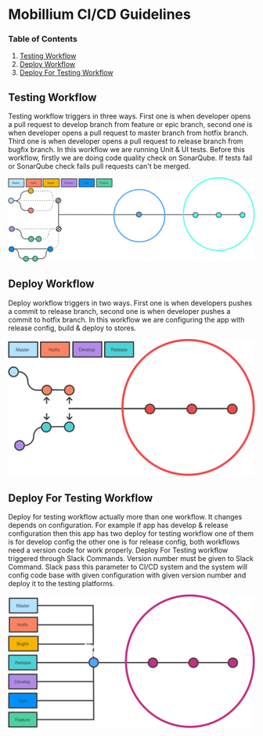 

# Mobillium CI/CD Guidelines

### Table of Contents

1. [Testing Workflow](#testing)
1. [Deploy Workflow](#release-bugfix)
1. [Deploy For Testing Workflow](#hotfix)


<a name="testing"></a>
## Testing Workflow

Testing workflow triggers in three ways. First one is when developer opens a pull request to develop branch from feature or epic branch, second one is when developer opens a pull request to master branch from hotfix branch. Third one is when developer opens a pull request to release branch from bugfix branch. In this workflow we are running Unit & UI tests. Before this workflow, firstly we are doing code quality check on SonarQube. If tests fail or SonarQube check fails pull requests can't be merged.

![](Images/testing.svg)

<a name="deploy"></a>
## Deploy Workflow

Deploy workflow triggers in two ways. First one is when developers pushes a commit to release branch, second one is when developer pushes a commit to hotfix branch. In this workflow we are configuring the app with release config, build & deploy to stores.

![](Images/deploy.svg)

<a name="deploy-for-testing"></a>
## Deploy For Testing Workflow

Deploy for testing workflow actually more than one workflow. It changes depends on configuration. For example if app has develop & release configuration then this app has two deploy for testing workflow one of them is for develop config the other one is for release config, both workflows need a version code for work properly. Deploy For Testing workflow triggered through Slack Commands. Version number must be given to Slack Command. Slack pass this parameter to CI/CD system and the system will config code base with given configuration with given version number and deploy it to the testing platforms.

![](Images/deploy-for-testing.svg)
